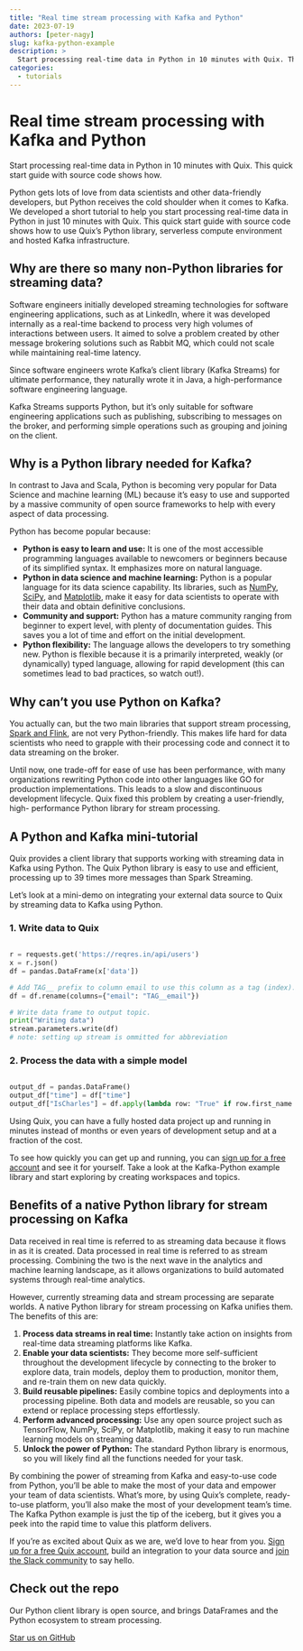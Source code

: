 ```yaml
---
title: "Real time stream processing with Kafka and Python"
date: 2023-07-19
authors: [peter-nagy]
slug: kafka-python-example
description: >
  Start processing real-time data in Python in 10 minutes with Quix. This quick start guide with source code shows how. 
categories:
  - tutorials
---
```


# Real time stream processing with Kafka and Python

Start processing real-time data in Python in 10 minutes with Quix. This quick start guide with source code shows how. 

<!-- more -->

Python gets lots of love from data scientists and other data-friendly
developers, but Python receives the cold shoulder when it comes to Kafka. We
developed a short tutorial to help you start processing real-time data in
Python in just 10 minutes with Quix. This quick start guide with source code
shows how to use Quix’s Python library, serverless compute environment and
hosted Kafka infrastructure.  

## Why are there so many non-Python libraries for streaming data?

Software engineers initially developed streaming technologies for software
engineering applications, such as at LinkedIn, where it was developed
internally as a real-time backend to process very high volumes of interactions
between users. It aimed to solve a problem created by other message brokering
solutions such as Rabbit MQ, which could not scale while maintaining real-time
latency.

Since software engineers wrote Kafka’s client library (Kafka Streams) for
ultimate performance, they naturally wrote it in Java, a high-performance
software engineering language.

Kafka Streams supports Python, but it’s only suitable for software engineering
applications such as publishing, subscribing to messages on the broker, and
performing simple operations such as grouping and joining on the client.  

## Why is a Python library needed for Kafka?

In contrast to Java and Scala, Python is becoming very popular for Data
Science and machine learning (ML) because it’s easy to use and supported by a
massive community of open source frameworks to help with every aspect of data
processing.

Python has become popular because:

  * **Python is easy to learn and use:** It is one of the most accessible programming languages available to newcomers or beginners because of its simplified syntax. It emphasizes more on natural language.
  * **Python in data science and machine learning:** Python is a popular language for its data science capability. Its libraries, such as [NumPy](https://numpy.org/), [SciPy](https://www.scipy.org/), and [Matplotlib](https://matplotlib.org/), make it easy for data scientists to operate with their data and obtain definitive conclusions.
  * **Community and support:** Python has a mature community ranging from beginner to expert level, with plenty of documentation guides. This saves you a lot of time and effort on the initial development.
  * **Python flexibility:** The language allows the developers to try something new. Python is flexible because it is a primarily interpreted, weakly (or dynamically) typed language, allowing for rapid development (this can sometimes lead to bad practices, so watch out!).

## Why can’t you use Python on Kafka?

You actually can, but the two main libraries that support stream processing,
[Spark and Flink](/blog/compare-client-libraries-spark-flink-quix), are not
very Python-friendly. This makes life hard for data scientists who need to
grapple with their processing code and connect it to data streaming on the
broker.

Until now, one trade-off for ease of use has been performance, with many
organizations rewriting Python code into other languages like GO for
production implementations. This leads to a slow and discontinuous development
lifecycle. Quix fixed this problem by creating a user-friendly, high-
performance Python library for stream processing.  

## A Python and Kafka mini-tutorial

Quix provides a client library that supports working with streaming data in
Kafka using Python. The Quix Python library is easy to use and efficient,
processing up to 39 times more messages than Spark Streaming.

Let’s look at a mini-demo on integrating your external data source to Quix by
streaming data to Kafka using Python.  

### 1\. Write data to Quix

```py

r = requests.get('https://reqres.in/api/users')
x = r.json()
df = pandas.DataFrame(x['data'])

# Add TAG__ prefix to column email to use this column as a tag (index).
df = df.rename(columns={"email": "TAG__email"})

# Write data frame to output topic.
print("Writing data")
stream.parameters.write(df)
# note: setting up stream is ommitted for abbreviation

```

### 2\. Process the data with a simple model

```py

output_df = pandas.DataFrame()
output_df["time"] = df["time"]
output_df["IsCharles"] = df.apply(lambda row: "True" if row.first_name == "Charles" else "False", axis=1)

```

Using Quix, you can have a fully hosted data project up and running in minutes
instead of months or even years of development setup and at a fraction of the
cost.

To see how quickly you can get up and running, you can [sign up for a free
account](https://quix.io/signup) and see it for yourself. Take a look at the
Kafka-Python example library and start exploring by creating workspaces and
topics.

## Benefits of a native Python library for stream processing on Kafka

Data received in real time is referred to as streaming data because it flows
in as it is created. Data processed in real time is referred to as stream
processing. Combining the two is the next wave in the analytics and machine
learning landscape, as it allows organizations to build automated systems
through real-time analytics.

However, currently streaming data and stream processing are separate worlds. A
native Python library for stream processing on Kafka unifies them. The
benefits of this are:

  1. **Process data streams in real time:** Instantly take action on insights from real-time data streaming platforms like Kafka.
  2. **Enable your data scientists:** They become more self-sufficient throughout the development lifecycle by connecting to the broker to explore data, train models, deploy them to production, monitor them, and re-train them on new data quickly.
  3. **Build reusable pipelines:** Easily combine topics and deployments into a processing pipeline. Both data and models are reusable, so you can extend or replace processing steps effortlessly.
  4. **Perform advanced processing:** Use any open source project such as TensorFlow, NumPy, SciPy, or Matplotlib, making it easy to run machine learning models on streaming data.
  5. **Unlock the power of Python:** The standard Python library is enormous, so you will likely find all the functions needed for your task.

By combining the power of streaming from Kafka and easy-to-use code from
Python, you’ll be able to make the most of your data and empower your team of
data scientists. What’s more, by using Quix’s complete, ready-to-use platform,
you’ll also make the most of your development team’s time. The Kafka Python
example is just the tip of the iceberg, but it gives you a peek into the rapid
time to value this platform delivers.

If you’re as excited about Quix as we are, we’d love to hear from you. [Sign
up for a free Quix account](https://quix.io/signup), build an integration to
your data source and [join the Slack community](http://quix.io/slack-invite)
to say hello.




## Check out the repo
Our Python client library is open source, and brings DataFrames and the Python ecosystem to stream processing.

[Star us on GitHub](https://github.com/quixio/quix-streams)


